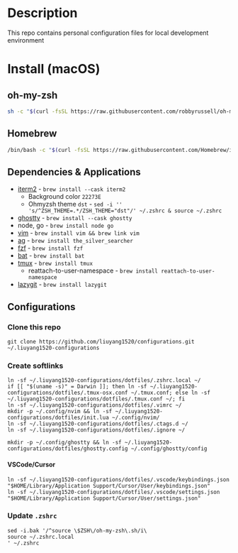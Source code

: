 # Description

This repo contains personal configuration files for local development environment

# Install (macOS)

## oh-my-zsh

```bash
sh -c "$(curl -fsSL https://raw.githubusercontent.com/robbyrussell/oh-my-zsh/master/tools/install.sh)"
```

## Homebrew

```bash
/bin/bash -c "$(curl -fsSL https://raw.githubusercontent.com/Homebrew/install/HEAD/install.sh)"
```

## Dependencies & Applications

- [iterm2](https://github.com/gnachman/iTerm2) - `brew install --cask iterm2`
  - Background color `22273E`
  - Ohmyzsh theme `dst` - `sed -i '' 's/^ZSH_THEME=.*/ZSH_THEME="dst"/' ~/.zshrc & source ~/.zshrc`
- [ghostty](https://ghostty.org/) - `brew install --cask ghostty`
- node, go - `brew install node go`
- [vim](https://github.com/vim/vim) - `brew install vim && brew link vim`
- [ag](https://github.com/ggreer/the_silver_searcher) - `brew install the_silver_searcher`
- [fzf](https://github.com/junegunn/fzf) - `brew install fzf`
- [bat](https://github.com/sharkdp/bat) - `brew install bat`
- [tmux](https://github.com/tmux/tmux) - `brew install tmux`
  - reattach-to-user-namespace - `brew install reattach-to-user-namespace`
- [lazygit](https://github.com/kdheepak/lazygit.nvim) - `brew install lazygit`

## Configurations

### Clone this repo

```
git clone https://github.com/liuyang1520/configurations.git  ~/.liuyang1520-configurations
```

### Create softlinks

```
ln -sf ~/.liuyang1520-configurations/dotfiles/.zshrc.local ~/
if [[ "$(uname -s)" = Darwin ]]; then ln -sf ~/.liuyang1520-configurations/dotfiles/.tmux-osx.conf ~/.tmux.conf; else ln -sf ~/.liuyang1520-configurations/dotfiles/.tmux.conf ~/; fi
ln -sf ~/.liuyang1520-configurations/dotfiles/.vimrc ~/
mkdir -p ~/.config/nvim && ln -sf ~/.liuyang1520-configurations/dotfiles/init.lua ~/.config/nvim/
ln -sf ~/.liuyang1520-configurations/dotfiles/.ctags.d ~/
ln -sf ~/.liuyang1520-configurations/dotfiles/.ignore ~/

mkdir -p ~/.config/ghostty && ln -sf ~/.liuyang1520-configurations/dotfiles/ghostty.config ~/.config/ghostty/config
```

#### VSCode/Cursor

```
ln -sf ~/.liuyang1520-configurations/dotfiles/.vscode/keybindings.json "$HOME/Library/Application Support/Cursor/User/keybindings.json"
ln -sf ~/.liuyang1520-configurations/dotfiles/.vscode/settings.json "$HOME/Library/Application Support/Cursor/User/settings.json"
```

### Update `.zshrc`

```
sed -i.bak '/^source \$ZSH\/oh-my-zsh\.sh/i\
source ~/.zshrc.local
' ~/.zshrc
```
